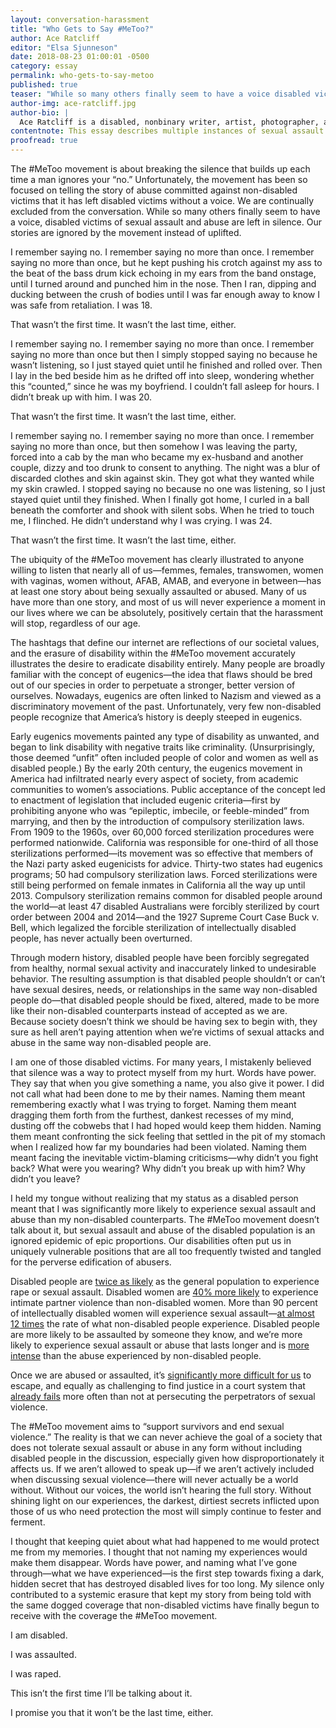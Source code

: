 ```yaml
---
layout: conversation-harassment
title: "Who Gets to Say #MeToo?"
author: Ace Ratcliff
editor: "Elsa Sjunneson"
date: 2018-08-23 01:00:01 -0500
category: essay
permalink: who-gets-to-say-metoo
published: true
teaser: "While so many others finally seem to have a voice disabled victims of sexual assault and abuse are left in silence."
author-img: ace-ratcliff.jpg
author-bio: |
  Ace Ratcliff is a disabled, nonbinary writer, artist, photographer, and model who lives and works in Oakland, California. Much of her work centers on intersectional feminism, with a specific focus on disability justice. She lives with hypermobile Ehlers-Danlos Syndrome, dysautonomia, and mast cell activation syndrome, which all make for a particularly rebellious meatcage. She is a former mortician who co-owns Harper’s Promise, an in-home pet euthanasia, hospice, and palliative care service with her fiance, Derek. She can almost always be found with a dog by her side. She tweets [@MortuaryReport](www.twitter.com/mortuaryreport).
contentnote: This essay describes multiple instances of sexual assault.
proofread: true
---
```


The \#MeToo movement is about breaking the silence that builds up each time a man ignores your “no.” Unfortunately, the movement has been so focused on telling the story of abuse committed against non-disabled victims that it has left disabled victims without a voice. We are continually excluded from the conversation. While so many others finally seem to have a voice, disabled victims of sexual assault and abuse are left in silence. Our stories are ignored by the movement instead of uplifted.

I remember saying no. I remember saying no more than once. I remember saying no more than once, but he kept pushing his crotch against my ass to the beat of the bass drum kick echoing in my ears from the band onstage, until I turned around and punched him in the nose. Then I ran, dipping and ducking between the crush of bodies until I was far enough away to know I was safe from retaliation. I was 18.

That wasn’t the first time. It wasn’t the last time, either.

I remember saying no. I remember saying no more than once. I remember saying no more than once but then I simply stopped saying no because he wasn’t listening, so I just stayed quiet until he finished and rolled over. Then I lay in the bed beside him as he drifted off into sleep, wondering whether this “counted,” since he was my boyfriend. I couldn’t fall asleep for hours. I didn’t break up with him. I was 20.

That wasn’t the first time. It wasn’t the last time, either.

I remember saying no. I remember saying no more than once. I remember saying no more than once, but then somehow I was leaving the party, forced into a cab by the man who became my ex-husband and another couple, dizzy and too drunk to consent to anything. The night was a blur of discarded clothes and skin against skin. They got what they wanted while my skin crawled. I stopped saying no because no one was listening, so I just stayed quiet until they finished. When I finally got home, I curled in a ball beneath the comforter and shook with silent sobs. When he tried to touch me, I flinched. He didn’t understand why I was crying. I was 24.

That wasn’t the first time. It wasn’t the last time, either.

The ubiquity of the \#MeToo movement has clearly illustrated to anyone willing to listen that nearly all of us—femmes, females, transwomen, women with vaginas, women without, AFAB, AMAB, and everyone in between—has at least one story about being sexually assaulted or abused. Many of us have more than one story, and most of us will never experience a moment in our lives where we can be absolutely, positively certain that the harassment will stop, regardless of our age.

The hashtags that define our internet are reflections of our societal values, and the erasure of disability within the \#MeToo movement accurately illustrates the desire to eradicate disability entirely. Many people are broadly familiar with the concept of eugenics—the idea that flaws should be bred out of our species in order to perpetuate a stronger, better version of ourselves. Nowadays, eugenics are often linked to Nazism and viewed as a discriminatory movement of the past. Unfortunately, very few non-disabled people recognize that America’s history is deeply steeped in eugenics.

Early eugenics movements painted any type of disability as unwanted, and began to link disability with negative traits like criminality. (Unsurprisingly, those deemed “unfit” often included people of color and women as well as disabled people.) By the early 20th century, the eugenics movement in America had infiltrated nearly every aspect of society, from academic communities to women’s associations. Public acceptance of the concept led to enactment of legislation that included eugenic criteria—first by prohibiting anyone who was “epileptic, imbecile, or feeble-minded” from marrying, and then by the introduction of compulsory sterilization laws. From 1909 to the 1960s, over 60,000 forced sterilization procedures were performed nationwide. California was responsible for one-third of all those sterilizations performed—its movement was so effective that members of the Nazi party asked eugenicists for advice. Thirty-two states had eugenics programs; 50 had compulsory sterilization laws. Forced sterilizations were still being performed on female inmates in California all the way up until 2013. Compulsory sterilization remains common for disabled people around the world—at least 47 disabled Australians were forcibly sterilized by court order between 2004 and 2014—and the 1927 Supreme Court Case Buck v. Bell, which legalized the forcible sterilization of intellectually disabled people, has never actually been overturned.

Through modern history, disabled people have been forcibly segregated from healthy, normal sexual activity and inaccurately linked to undesirable behavior. The resulting assumption is that disabled people shouldn’t or can’t have sexual desires, needs, or relationships in the same way non-disabled people do—that disabled people should be fixed, altered, made to be more like their non-disabled counterparts instead of accepted as we are. Because society doesn’t think we should be having sex to begin with, they sure as hell aren’t paying attention when we’re victims of sexual attacks and abuse in the same way non-disabled people are.

I am one of those disabled victims. For many years, I mistakenly believed that silence was a way to protect myself from my hurt. Words have power. They say that when you give something a name, you also give it power. I did not call what had been done to me by their names. Naming them meant remembering exactly what I was trying to forget. Naming them meant dragging them forth from the furthest, dankest recesses of my mind, dusting off the cobwebs that I had hoped would keep them hidden. Naming them meant confronting the sick feeling that settled in the pit of my stomach when I realized how far my boundaries had been violated. Naming them meant facing the inevitable victim-blaming criticisms—why didn’t you fight back? What were you wearing? Why didn’t you break up with him? Why didn’t you leave?

I held my tongue without realizing that my status as a disabled person meant that I was significantly more likely to experience sexual assault and abuse than my non-disabled counterparts. The \#MeToo movement doesn’t talk about it, but sexual assault and abuse of the disabled population is an ignored epidemic of epic proportions. Our disabilities often put us in uniquely vulnerable positions that are all too frequently twisted and tangled for the perverse edification of abusers.

Disabled people are [twice as likely](https://sapac.umich.edu/article/56) as the general population to experience rape or sexual assault. Disabled women are [40% more likely](http://www.apa.org/topics/violence/women-disabilities.aspx) to experience intimate partner violence than non-disabled women. More than 90 percent of intellectually disabled women will experience sexual assault—[at almost 12 times](https://www.npr.org/2018/01/08/570224090/the-sexual-assault-epidemic-no-one-talks-about) the rate of what non-disabled people experience. Disabled people are more likely to be assaulted by someone they know, and we’re more likely to experience sexual assault or abuse that lasts longer and is [more intense](http://www.theinitiativecolorado.org/get-informed/disability-and-abuse/) than the abuse experienced by non-disabled people.

Once we are abused or assaulted, it’s [significantly more difficult for us](https://www.theguardian.com/society/2012/nov/19/domestic-violence-disabled-women-abuse) to escape, and equally as challenging to find justice in a court system that [already fails](https://www.rainn.org/statistics/criminal-justice-system) more often than not at persecuting the perpetrators of sexual violence.

The \#MeToo movement aims to “support survivors and end sexual violence.” The reality is that we can never achieve the goal of a society that does not tolerate sexual assault or abuse in any form without including disabled people in the discussion, especially given how disproportionately it affects us. If we aren’t allowed to speak up—if we aren’t actively included when discussing sexual violence—there will never actually be a world without. Without our voices, the world isn’t hearing the full story. Without shining light on our experiences, the darkest, dirtiest secrets inflicted upon those of us who need protection the most will simply continue to fester and ferment.

I thought that keeping quiet about what had happened to me would protect me from my memories. I thought that not naming my experiences would make them disappear. Words have power, and naming what I’ve gone through—what we have experienced—is the first step towards fixing a dark, hidden secret that has destroyed disabled lives for too long. My silence only contributed to a systemic erasure that kept my story from being told with the same dogged coverage that non-disabled victims have finally begun to receive with the coverage the \#MeToo movement.

I am disabled.

I was assaulted.

I was raped.

This isn’t the first time I’ll be talking about it.

I promise you that it won’t be the last time, either.
